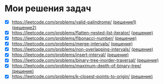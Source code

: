 # Мои решения задач

- [x] https://leetcode.com/problems/valid-palindrome/ [(решение1)](https://github.com/Nenamanui/Leet_tasks/blob/main/Palindrome_125.py) [(решение2)](https://github.com/Nenamanui/Leet_tasks/blob/main/Palindrome_second_125.py)
- [x] https://leetcode.com/problems/flatten-nested-list-iterator/ [(решение)](https://github.com/Nenamanui/Leet_tasks/blob/main/Flatten_Nested_List_341.py)
- [x] https://leetcode.com/problems/fibonacci-number/ [(решение)](https://github.com/Nenamanui/Leet_tasks/blob/main/Fibonacci_Number_509.py)
- [x] https://leetcode.com/problems/merge-intervals/ [(решение)](https://github.com/Nenamanui/Leet_tasks/blob/main/Merge_Intervals_56.py)
- [x] https://leetcode.com/problems/non-overlapping-intervals/ [(решение)](https://github.com/Nenamanui/Leet_tasks/blob/main/Nonoverlapping_intervals_435.py)
- [x] https://leetcode.com/problems/insert-interval/ [(решение)](https://github.com/Nenamanui/Leet_tasks/blob/main/Insert_Interval_57.py)
- [x] https://leetcode.com/problems/binary-tree-inorder-traversal/ [(решение)](https://github.com/Nenamanui/Leet_tasks/blob/main/Binary_Tree_Inorder_Traversal_94.py)
- [x] https://leetcode.com/problems/maximum-depth-of-binary-tree/ [(решение)](https://github.com/Nenamanui/Leet_tasks/blob/main/Maximum_Depth_Of_Binary_Tree_104.py)
- [x] https://leetcode.com/problems/k-closest-points-to-origin/ [(решение)](https://github.com/Nenamanui/Leet_tasks/blob/main/K_Closest_Points_To_Origin_973.py)